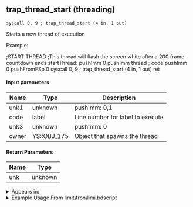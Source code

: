 ## trap_thread_start (threading)

`syscall 0, 9 ; trap_thread_start (4 in, 1 out)`

Starts a new thread of execution

Example:

;START THREAD
;This thread will flash the screen white after a 200 frame countdown ends
startThread:
 pushImm 0
 pushImm thread ; code
 pushImm 0
 pushFromFSp 0
 syscall 0, 9 ; trap_thread_start (4 in, 1 out)
 ret

#### Input parameters
| Name | Type | Description
|------|------|------------
| unk1   | unknown   | pushImm: 0,1
| code   | label   | Line number for label to execute
| unk3   | unknown   | pushImm: 0
| owner   | YS::OBJ_175   | Object that spawns the thread


#### Return Parameters
| Name | Type
|------|-----
| unk   | unknown   


<details>
	<summary>Appears in:</summary>
| filename | Entity (obj)
|----------|-------------
| limit\tron\limi.bdscript       |           
| msn\AL13_TRAP\al13.bdscript       |           
| msn\AL13_TRAP_FREE\al13.bdscript       |           
| msn\AL13_TRAP_FREE2\al13.bdscript       |           
| msn\CA01_MS204\ca01.bdscript       |           
| msn\CA07_MS105\ca07.bdscript       |           
| msn\CA09_MEDAL\ca_m.bdscript       |           
| msn\CA10_MEDAL\ca_m.bdscript       |           
| msn\CA10_MS107\ca10.bdscript       |           
| msn\CA12_MEDAL\ca_m.bdscript       |           
| msn\CA13_MEDAL\ca_m.bdscript       |           
| msn\CA14_MEDAL\ca_m.bdscript       |           
| msn\CA15_MEDAL\ca_m.bdscript       |           
| msn\DC00_MS101\dc_m.bdscript       |           
| msn\DC02_MS100\dc_m.bdscript       |           
| msn\DC02_MS101\dc_m.bdscript       |           
| msn\EH20_MS113\eh20.bdscript       |           
| msn\EH20_MS113_RE\eh20.bdscript       |           
| msn\HB08_MS102\hb08.bdscript       |           
| msn\HB16_MS404D\hb16.bdscript       |           
| msn\HE00_MS104B\he00.bdscript       |           
| msn\HE02_MS104C\he02.bdscript       |           
| msn\HE02_MS104D\he02.bdscript       |           
| msn\HE08_MS106\he08.bdscript       |           
| msn\HE_COLOSSEUM_2_FOG\he_c.bdscript       |           
| msn\HE_COLOSSEUM_6_FOG\he_c.bdscript       |           
| msn\HE_COL_2_10\he_c.bdscript       |           
| msn\HE_COL_4_9\he_c.bdscript       |           
| msn\HE_COL_6_10\he_c.bdscript       |           
| msn\HE_COL_8_30\he_c.bdscript       |           
| msn\HE_COL_8_6\he_c.bdscript       |           
| msn\LK02_MS102\lk02.bdscript       |           
| msn\MU01_MS102\mu01.bdscript       |           
| msn\MU01_MS103C\mu01.bdscript       |           
| msn\MU02_MS103A\mu02.bdscript       |           
| msn\MU02_MS103B\mu02.bdscript       |           
| msn\MU03_MS104\mu03.bdscript       |           
| msn\MU07_MS106\mu07.bdscript       |           
| msn\MU09_KINOKO_VEX\kino.bdscript       |           
| msn\MU09_MS108\mu09.bdscript       |           
| msn\TR01_MS101\tr01.bdscript       |           
| msn\TR04_MS202\tr04.bdscript       |           
| msn\TR07_MS203\tr07.bdscript       |           
| msn\TT04_MS107\tt04.bdscript       |           
| msn\TT12_WORK_BOX\tt12.bdscript       |           
| msn\TT14_MS110\tt14.bdscript       |           
| msn\TT32_MS302\tt32.bdscript       |           
| msn\WI02_MS103\wi02.bdscript       |           
| msn\WI05_MS102D\wi05.bdscript       |           
| msn\WI06_MS102B\wi06.bdscript       |           
| obj\B_EX100\b_ex.bdscript       | ((B) Twilight Thorn)          
| obj\B_EX120\b_ex.bdscript       | ((B) Demyx (Only playing sitar?))          
| obj\B_EX120_HB\b_ex.bdscript       | ((B) Demyx)          
| obj\B_EX120_HB_LV99\b_ex.bdscript       | ((B99) Demyx (Limit Cut))          
| obj\B_EX150\b_ex.bdscript       | ((B) Luxord (WORKS! can’t be killed, or paused))          
| obj\B_EX150_LV99\b_ex.bdscript       | ((B99) Luxord (Limit Cut))          
| obj\B_EX170\b_ex.bdscript       | ((B) Xemnas)          
| obj\B_EX170_LV99\b_ex.bdscript       | ((B99) Xemnas (Limit Cut Memory’s Contortion))          
| obj\B_EX390\b_ex.bdscript       | ((B) Hooded Roxas)          
| obj\B_EX400\b_ex.bdscript       | ((B) Larxene (Absent Silhouette))          
| obj\B_EX410\b_ex.bdscript       | ((P) Sora book)          
| obj\B_EX420\b_ex.bdscript       | ((B) Lingering Will)          
| obj\B_LK120\b_lk.bdscript       | ((B) Groundshaker)          
| obj\F_HB100\f_hb.bdscript       | ((F) ??? (HB))          
| obj\F_NM080\f_nm.bdscript       | ((F) Oogie’s present box (NM))          
| obj\F_TR020\f_tr.bdscript       | ((F) Energy core’s cube (TR))          
| obj\F_TR020_CORE\f_tr.bdscript       | ()          
| obj\F_TR030\f_tr.bdscript       | ((F) ??? (TR))          
| obj\F_TR160\f_tr.bdscript       | ((F) WARNING message (TR))          
| obj\F_TR170\f_tr.bdscript       | ((F) ??? (TR))          
| obj\M_EX530\m_ex.bdscript       | ((M) Bookmaster)          
| obj\M_EX530_HB\m_ex.bdscript       | ((M) Runemaster)          
| obj\M_EX530_TR\m_ex.bdscript       | ((M) Bookmaster (TR))          
| obj\N_AL070_BTL\n_al.bdscript       | ((N) Jafar clone (BTL) (AL))          
| obj\N_CM000_BTL\n_cm.bdscript       | ((N) Marluxia (BTL) (CM))          
| obj\N_CM020_BTL\n_cm.bdscript       | ((N) Lexaeus (BTL) (CM))          
| obj\N_CM040_BTL\n_cm.bdscript       | ((N) Vexen (BTL) (CM))          
| obj\N_HB040_BTL\n_hb.bdscript       | ((N) Stitch (BTL) (HB))          
| obj\N_HB630\n_hb.bdscript       | ((N) Sephiroth (HB))          

</details>

<details>
	<summary>Example Usage From limit\tron\limi.bdscript</summary>
```
L4479:
 popToSp 0
 pushImm 0
 pushImm L4569
 pushImm 0
 pushFromFSp 0
 syscall 0, 9 ; trap_thread_start (4 in, 1 out)
 drop 
 pushFromPSpVal 0
 syscall 1, 147 ; trap_obj_pos (1 in, 1 out)
 memcpyToSp 16, 48
 pushFromPSp 48
 memcpyToSp 16, 16
 pushFromPSpVal 32
 pushFromPSp 16
 syscall 0, 4 ; trap_vector_add (2 in, 1 out)
 memcpyToSp 16, 48
 pushFromPSp 48
 memcpyToSpVal 16, 32
```
</details>

